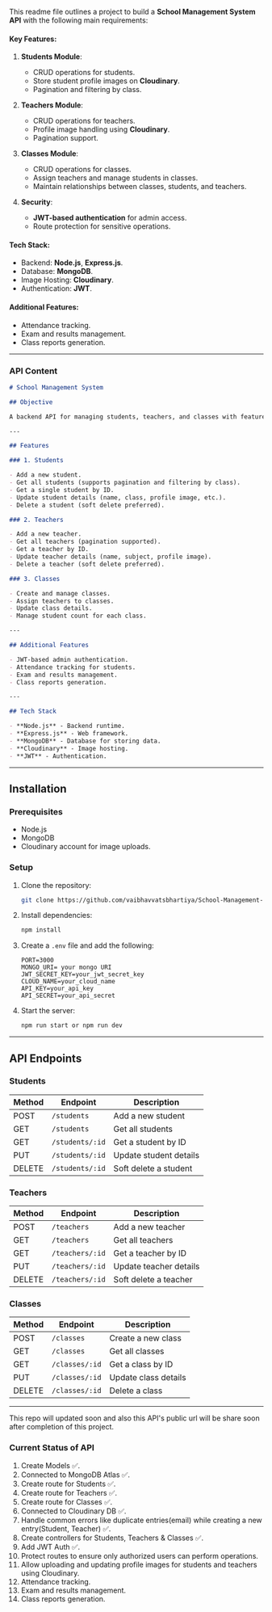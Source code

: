 This readme file outlines a project to build a **School Management System API** with the following main requirements:

#### Key Features:

1. **Students Module**:

   - CRUD operations for students.
   - Store student profile images on **Cloudinary**.
   - Pagination and filtering by class.

2. **Teachers Module**:

   - CRUD operations for teachers.
   - Profile image handling using **Cloudinary**.
   - Pagination support.

3. **Classes Module**:

   - CRUD operations for classes.
   - Assign teachers and manage students in classes.
   - Maintain relationships between classes, students, and teachers.

4. **Security**:
   - **JWT-based authentication** for admin access.
   - Route protection for sensitive operations.

#### Tech Stack:

- Backend: **Node.js**, **Express.js**.
- Database: **MongoDB**.
- Image Hosting: **Cloudinary**.
- Authentication: **JWT**.

#### Additional Features:

- Attendance tracking.
- Exam and results management.
- Class reports generation.

---

### API Content

```markdown
# School Management System

## Objective

A backend API for managing students, teachers, and classes with features like profile image uploads using **Cloudinary** and secure operations via **JWT-based authentication**.

---

## Features

### 1. Students

- Add a new student.
- Get all students (supports pagination and filtering by class).
- Get a single student by ID.
- Update student details (name, class, profile image, etc.).
- Delete a student (soft delete preferred).

### 2. Teachers

- Add a new teacher.
- Get all teachers (pagination supported).
- Get a teacher by ID.
- Update teacher details (name, subject, profile image).
- Delete a teacher (soft delete preferred).

### 3. Classes

- Create and manage classes.
- Assign teachers to classes.
- Update class details.
- Manage student count for each class.

---

## Additional Features

- JWT-based admin authentication.
- Attendance tracking for students.
- Exam and results management.
- Class reports generation.

---

## Tech Stack

- **Node.js** - Backend runtime.
- **Express.js** - Web framework.
- **MongoDB** - Database for storing data.
- **Cloudinary** - Image hosting.
- **JWT** - Authentication.
```

---

## Installation

### Prerequisites

- Node.js
- MongoDB
- Cloudinary account for image uploads.

### Setup

1. Clone the repository:
   ```bash
   git clone https://github.com/vaibhavvatsbhartiya/School-Management-System-API.git
   ```
2. Install dependencies:
   ```bash
   npm install
   ```
3. Create a `.env` file and add the following:
   ```
   PORT=3000
   MONGO_URI= your mongo URI
   JWT_SECRET_KEY=your_jwt_secret_key
   CLOUD_NAME=your_cloud_name
   API_KEY=your_api_key
   API_SECRET=your_api_secret
   ```
4. Start the server:
   ```bash
   npm run start or npm run dev
   ```

---

## API Endpoints

### Students

| Method | Endpoint        | Description            |
| ------ | --------------- | ---------------------- |
| POST   | `/students`     | Add a new student      |
| GET    | `/students`     | Get all students       |
| GET    | `/students/:id` | Get a student by ID    |
| PUT    | `/students/:id` | Update student details |
| DELETE | `/students/:id` | Soft delete a student  |

### Teachers

| Method | Endpoint        | Description            |
| ------ | --------------- | ---------------------- |
| POST   | `/teachers`     | Add a new teacher      |
| GET    | `/teachers`     | Get all teachers       |
| GET    | `/teachers/:id` | Get a teacher by ID    |
| PUT    | `/teachers/:id` | Update teacher details |
| DELETE | `/teachers/:id` | Soft delete a teacher  |

### Classes

| Method | Endpoint       | Description          |
| ------ | -------------- | -------------------- |
| POST   | `/classes`     | Create a new class   |
| GET    | `/classes`     | Get all classes      |
| GET    | `/classes/:id` | Get a class by ID    |
| PUT    | `/classes/:id` | Update class details |
| DELETE | `/classes/:id` | Delete a class       |

---

This repo will updated soon and also this API's public url will be share soon after completion of this project.

### Current Status of API

1. Create Models ✅.
2. Connected to MongoDB Atlas ✅.
3. Create route for Students ✅.
4. Create route for Teachers ✅.
5. Create route for Classes ✅.
6. Connected to Cloudinary DB ✅.
7. Handle common errors like duplicate entries(email) while creating a new entry(Student, Teacher) ✅.
8. Create controllers for Students, Teachers & Classes ✅.
9. Add JWT Auth ✅.
10. Protect routes to ensure only authorized users can perform operations.
11. Allow uploading and updating profile images for students and teachers using Cloudinary.
12. Attendance tracking.
13. Exam and results management.
14. Class reports generation.
